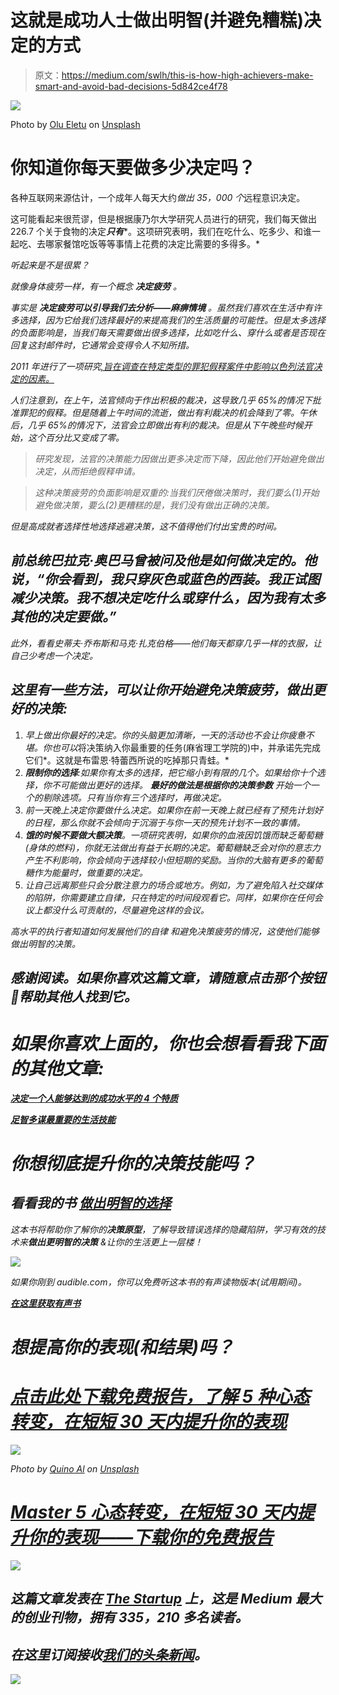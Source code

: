 # 这就是成功人士做出明智(并避免糟糕)决定的方式

> 原文：<https://medium.com/swlh/this-is-how-high-achievers-make-smart-and-avoid-bad-decisions-5d842ce4f78>

![](img/0c59035d1c89c76778689324c8fd19b4.png)

Photo by [Olu Eletu](https://unsplash.com/photos/DXYyKCCvWiM?utm_source=unsplash&utm_medium=referral&utm_content=creditCopyText) on [Unsplash](https://unsplash.com/search/photos/smart?utm_source=unsplash&utm_medium=referral&utm_content=creditCopyText)

# 你知道你每天要做多少决定吗？

各种互联网来源估计，一个成年人每天大约*做出 35，000 个*远程意识决定。

这可能看起来很荒谬，但是根据康乃尔大学研究人员进行的研究，我们每天做出 226.7 个关于食物的决定***只有****。这项研究表明，我们在吃什么、吃多少、和谁一起吃、去哪家餐馆吃饭等等事情上花费的决定比需要的多得多。*

*听起来是不是很累？*

*就像身体疲劳一样，有一个概念 ***决定疲劳*** 。*

*事实是 ***决定疲劳可以引导我们去分析——麻痹情境*** 。虽然我们喜欢在生活中有许多选择，因为它给我们选择最好的来提高我们的生活质量的可能性。但是太多选择的负面影响是，当我们每天需要做出很多选择，比如吃什么、穿什么或者是否现在回复这封邮件时，它通常会变得令人不知所措。*

*2011 年进行了一项研究[,旨在调查在特定类型的罪犯假释案件中影响以色列法官决定的因素。](http://www.pnas.org/content/early/2011/03/29/1018033108)*

*人们注意到，在上午，法官倾向于作出积极的裁决，这导致几乎 65%的情况下批准罪犯的假释。但是随着上午时间的流逝，做出有利裁决的机会降到了零。午休后，几乎 65%的情况下，法官会立即做出有利的裁决。但是从下午晚些时候开始，这个百分比又变成了零。*

> *研究发现，法官的决策能力因做出更多决定而下降，因此他们开始避免做出决定，从而拒绝假释申请。*

> *这种决策疲劳的负面影响是双重的:当我们厌倦做决策时，我们要么(1)开始避免做决策，要么(2)更糟糕的是，我们没有做出正确的决策。*

*但是高成就者选择性地选择逃避决策，这不值得他们付出宝贵的时间。*

## *前总统巴拉克·奥巴马曾被问及他是如何做决定的。他说，“你会看到，我只穿灰色或蓝色的西装。我正试图减少决策。我不想决定吃什么或穿什么，因为我有太多其他的决定要做。”*

*此外，看看史蒂夫·乔布斯和马克·扎克伯格——他们每天都穿几乎一样的衣服，让自己少考虑一个决定。*

## *这里有一些方法，可以让你开始避免决策疲劳，做出更好的决策:*

1.  *早上做出你最好的决定。你的头脑更加清晰，一天的活动也不会让你疲惫不堪。你也可以*将决策纳入你最重要的任务(麻省理工学院的)中，并承诺先完成它们*。这就是布雷恩·特蕾西所说的吃掉那只青蛙。*
2.  ***限制你的选择**:如果你有太多的选择，把它缩小到有限的几个。如果给你十个选择，你不可能做出更好的选择。 ***最好的做法是根据你的决策参数*** 开始一个一个的剔除选项。只有当你有三个选择时，再做决定。*
3.  *前一天晚上决定你要做什么决定。如果你在前一天晚上就已经有了预先计划好的日程，那么你就不会倾向于沉溺于与你一天的预先计划不一致的事情。*
4.  ***饿的时候不要做大额决策**。一项研究表明，如果你的血液因饥饿而缺乏葡萄糖(身体的燃料)，你就无法做出有益于长期的决定。*葡萄糖缺乏会对你的意志力产生不利影响，你会倾向于选择较小但短期的奖励*。当你的大脑有更多的葡萄糖作为能量时，做重要的决定。*
5.  *让自己远离那些只会分散注意力的场合或地方。例如，为了避免陷入社交媒体的陷阱，你需要建立自律，只在特定的时间段观看它。同样，如果你在任何会议上都没什么可贡献的，尽量避免这样的会议。*

*高水平的执行者知道如何发展他们的自律 和避免决策疲劳的情况，这使他们能够做出明智的决策。*

## *感谢阅读。如果你喜欢这篇文章，请随意点击那个按钮👏帮助其他人找到它。*

# *如果你喜欢上面的，你也会想看看我下面的其他文章:*

*[**决定一个人能够达到的成功水平的 4 个特质**](/swlh/4-traits-that-determine-the-level-of-success-one-can-achieve-3aa95556c41c)*

*[**足智多谋最重要的生活技能**](/multiplier-magazine/one-most-important-life-skill-to-lead-a-resourceful-life-c5c03dc376f4)*

# *你想彻底提升你的决策技能吗？*

## *看看我的书 [***做出明智的选择***](https://www.amazon.com/Make-Smart-Choices-Information-Decision-ebook/dp/B07VWVQCLJ/)*

*这本书将帮助你了解你的**决策原型**，了解导致错误选择的隐藏陷阱，学习有效的技术来**做出更明智的决策** &让你的生活更上一层楼！*

*![](img/f4bd3852f25d75c21fb3fd54817ea9bd.png)*

*如果你刚到 audible.com，你可以免费听这本书的有声读物版本(试用期间)。*

*[**在这里获取有声书**](https://www.audible.com/pd/B07WNY3HDD/?source_code=AUDFPWS0223189MWT-BK-ACX0-161874&ref=acx_bty_BK_ACX0_161874_rh_us)*

# *想提高你的表现(和结果)吗？*

# *[点击此处下载免费报告，了解 5 种心态转变，在短短 30 天内提升你的表现](https://sombathla.com/mentalshifts/)*

*![](img/151096c4bc5bc2566a4c63bb33b37d50.png)*

*Photo by [Quino Al](https://unsplash.com/@quinoal?utm_source=medium&utm_medium=referral) on [Unsplash](https://unsplash.com/?utm_source=medium&utm_medium=referral)*

# *[Master 5 心态转变，在短短 30 天内提升你的表现——下载你的免费报告](https://sombathla.com/mentalshifts/)*

*[![](img/308a8d84fb9b2fab43d66c117fcc4bb4.png)](https://medium.com/swlh)*

## *这篇文章发表在 [The Startup](https://medium.com/swlh) 上，这是 Medium 最大的创业刊物，拥有 335，210 多名读者。*

## *在这里订阅接收[我们的头条新闻](http://growthsupply.com/the-startup-newsletter/)。*

*[![](img/b0164736ea17a63403e660de5dedf91a.png)](https://medium.com/swlh)*